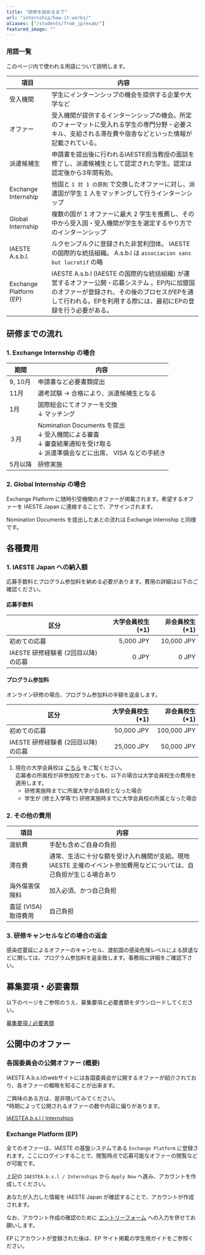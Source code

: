 ```yaml
---
title: "研修を始めるまで"
url: "internship/how-it-works/"
aliases: ["/students/from_jp/exam/"]
featured_image: ""
---
```


### 用語一覧

このページ内で使われる用語について説明します。

| 項目                | 内容                                                                 |
| ------------------- | ------------------------------------------------------------------- |
| 受入機関            | 学生にインターンシップの機会を提供する企業や大学など                      |
| オファー             | 受入機関が提供するインターンシップの機会。所定のフォーマットに受入れる学生の専門分野・必要スキル、支給される滞在費や宿舎などといった情報が記載されている。                     |
|派遣候補生            | 申請書を提出後に行われるIAESTE担当教授の面談を修了し、派遣候補生として認定された学生。認定は認定後から3年間有効。 |
| Exchange Internship | 他国と `1 対 1 の原則` で交換したオファーに対し、派遣国が学生 1 人をマッチングして行うインターンシップ |
| Global Internship   | 複数の国が 1 オファーに最大 2 学生を推薦し、その中から受入国・受入機関が学生を選定するやり方でのインターンシップ |
| IAESTE A.s.b.l.     | ルクセンブルクに登録された非営利団体。 IAESTE の国際的な統括組織。 A.s.b.l は `associacion sans but lucratif` の略 |
| Exchange Platform (EP)   | IAESTE A.s.b.l (IAESTE の国際的な統括組織) が運営するオファー公開・応募システム 。EP内に加盟国のオファーが登録され、その後のプロセスがEPを通して行われる。EPを利用する際には、最初にEPの登録を行う必要がある。   |

## 研修までの流れ

### 1. Exchange Internship の場合

| 期間     | 内容                                |
| -------- | ---------------------------------- |
| 9, 10月  | 申請書など必要書類提出                  |
| 11月     | 選考試験 -> 合格により、派遣候補生となる    |
| 1月      | 国際総会にてオファーを交換<br>↓ マッチング  |
| ３月     | Nomination Documents を提出<br>↓ 受入機関による審査<br>↓ 審査結果通知を受け取る<br>↓ 派遣準備会などに出席、 VISA などの手続き |
| 5月以降  | 研修実施                              |

### 2. Global Internship の場合

Exchange Platform に随時引受機関のオファーが掲載されます。希望するオファーを IAESTE Japan に連絡することで、アサインされます。

Nomination Documents を提出したあとの流れは Exchange Internship と同様です。

## 各種費用

### 1. IAESTE Japan への納入額

応募手数料とプログラム参加料を納める必要があります。費用の詳細は以下のご確認ください。

#### 応募手数料

| 区分  | 大学会員校生 (*1) | 非会員校生 (*1) |
| --------------------------------- | --------: | ---------: |
| 初めての応募                       | 5,000 JPY | 10,000 JPY |
| IAESTE 研修経験者 (2回目以降) の応募 | 0 JPY     | 0 JPY      |

#### プログラム参加料

オンライン研修の場合、プログラム参加料の半額を返金します。

| 区分  | 大学会員校生 (*1) | 非会員校生 (*1) |
| ----------------------------------| ---------: | ----------: |
| 初めての応募                       | 50,000 JPY | 100,000 JPY |
| IAESTE 研修経験者 (2回目以降) の応募 | 25,000 JPY | 50,000 JPY  |

1. 現在の大学会員校は [こちら](members.md) をご覧ください。<br>応募者の所属校が非参加校であっても、以下の場合は大学会員校生の費用を適用します。
   - 研修実施時までに所属大学が会員校となった場合
   - 学生が (修士入学等で) 研修実施時までに大学会員校の所属となった場合

### 2. その他の費用

| 項目               | 内容                |
| ------------------ | ------------------ |
| 渡航費              | 手配も含めご自身の負担 |
| 滞在費              | 通常、生活に十分な額を受け入れ機関が支給。現地 IAESTE 主催のイベント参加費用などについては、自己負担が生じる場合あり |
| 海外傷害保険料       | 加入必須、かつ自己負担 |
| 査証 (VISA) 取得費用 | 自己負担            |

### 3. 研修キャンセルなどの場合の返金

感染症蔓延によるオファーのキャンセル、渡航国の感染危険レベルによる辞退などに関しては、プログラム参加料を返金致します。事務局に詳細をご確認下さい。

## 募集要項・必要書類

以下のページをご参照のうえ、募集要項と必要書類をダウンロードしてください。

[募集要項 / 必要書類](required-docs.md)

## 公開中のオファー

### 各国委員会の公開オファー (概要)

IAESTE A.b.s.lのwebサイトには各国委員会が公開するオファーが紹介されており、各オファーの概略を知ることが出来ます。

ご興味のある方は、是非覗いてみてください。<br>
*時期によって公開されるオファーの数や内容に偏りがあります。

[IAESTEA.b.s.l / Internships](https://iaeste.org/internships/)

### Exchange Platform (EP)

全てのオファーは、IAESTE の基盤システムである `Exchange Platform` に登録されます。ここにログインすることで、閲覧時点で応募可能なオファーの閲覧などが可能です。

上記の `IAESTEA.b.s.l / Internships` から `Apply Now` へ進み、アカウントを作成してください。

あなたが入力した情報を IAESTE Japan が確認することで、アカウントが作成されます。

なお、アカウント作成の確認のために [エントリーフォーム](required-docs.md) への入力を併せてお願いします。

EP にアカウントが登録された後は、EP サイト掲載の学生用ガイドをご参照ください。
